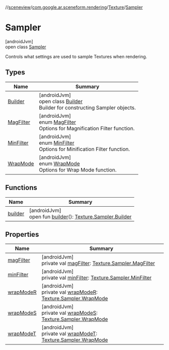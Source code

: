 //[sceneview](../../../../index.md)/[com.google.ar.sceneform.rendering](../../index.md)/[Texture](../index.md)/[Sampler](index.md)

# Sampler

[androidJvm]\
open class [Sampler](index.md)

Controls what settings are used to sample Textures when rendering.

## Types

| Name | Summary |
|---|---|
| [Builder](-builder/index.md) | [androidJvm]<br>open class [Builder](-builder/index.md)<br>Builder for constructing Sampler objects. |
| [MagFilter](-mag-filter/index.md) | [androidJvm]<br>enum [MagFilter](-mag-filter/index.md)<br>Options for Magnification Filter function. |
| [MinFilter](-min-filter/index.md) | [androidJvm]<br>enum [MinFilter](-min-filter/index.md)<br>Options for Minification Filter function. |
| [WrapMode](-wrap-mode/index.md) | [androidJvm]<br>enum [WrapMode](-wrap-mode/index.md)<br>Options for Wrap Mode function. |

## Functions

| Name | Summary |
|---|---|
| [builder](builder.md) | [androidJvm]<br>open fun [builder](builder.md)(): [Texture.Sampler.Builder](-builder/index.md) |

## Properties

| Name | Summary |
|---|---|
| [magFilter](mag-filter.md) | [androidJvm]<br>private val [magFilter](mag-filter.md): [Texture.Sampler.MagFilter](-mag-filter/index.md) |
| [minFilter](min-filter.md) | [androidJvm]<br>private val [minFilter](min-filter.md): [Texture.Sampler.MinFilter](-min-filter/index.md) |
| [wrapModeR](wrap-mode-r.md) | [androidJvm]<br>private val [wrapModeR](wrap-mode-r.md): [Texture.Sampler.WrapMode](-wrap-mode/index.md) |
| [wrapModeS](wrap-mode-s.md) | [androidJvm]<br>private val [wrapModeS](wrap-mode-s.md): [Texture.Sampler.WrapMode](-wrap-mode/index.md) |
| [wrapModeT](wrap-mode-t.md) | [androidJvm]<br>private val [wrapModeT](wrap-mode-t.md): [Texture.Sampler.WrapMode](-wrap-mode/index.md) |
